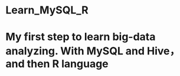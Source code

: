 # Learn_MySQL_R
# My  first step to learn big-data analyzing. With MySQL and Hive， and then R language
